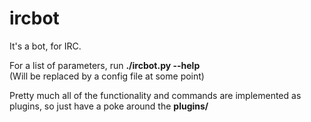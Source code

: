 # ircbot
It's a bot, for IRC.

For a list of parameters, run **./ircbot.py --help**  
(Will be replaced by a config file at some point)

Pretty much all of the functionality and commands are implemented as plugins, so just have a poke around the **plugins/**

